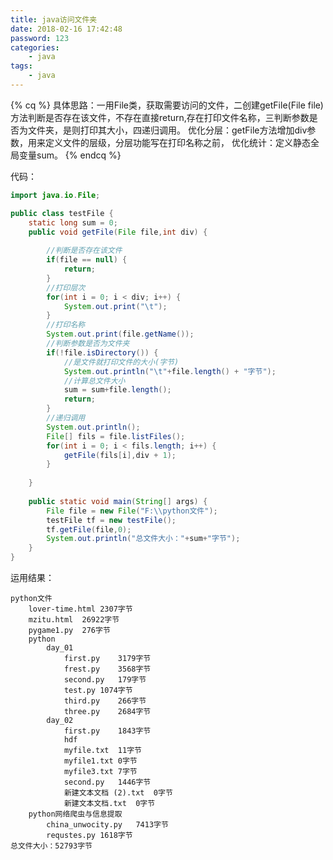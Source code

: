 ```yaml
---
title: java访问文件夹
date: 2018-02-16 17:42:48
password: 123
categories:
	- java
tags:
	- java
---
```

{% cq %}
具体思路：一用File类，获取需要访问的文件，二创建getFile(File file)方法判断是否存在该文件，不存在直接return,存在打印文件名称，三判断参数是否为文件夹，是则打印其大小，四递归调用。
优化分层：getFile方法增加div参数，用来定义文件的层级，分层功能写在打印名称之前，
优化统计：定义静态全局变量sum。
{% endcq %}

代码：
```java
import java.io.File;

public class testFile {
	static long sum = 0;
	public void getFile(File file,int div) {
		
		//判断是否存在该文件
		if(file == null) {
			return;
		}
		//打印层次
		for(int i = 0; i < div; i++) {
			System.out.print("\t");
		}
		//打印名称
		System.out.print(file.getName());
		//判断参数是否为文件夹
		if(!file.isDirectory()) {
			//是文件就打印文件的大小(字节)
			System.out.println("\t"+file.length() + "字节");
			//计算总文件大小
			sum = sum+file.length();
			return;
		}
		//递归调用
		System.out.println();
		File[] fils = file.listFiles();
		for(int i = 0; i < fils.length; i++) {
			getFile(fils[i],div + 1);
		}
		
	}
	
	public static void main(String[] args) {
		File file = new File("F:\\python文件");
		testFile tf = new testFile();
		tf.getFile(file,0);
		System.out.println("总文件大小："+sum+"字节");
	}
}

```

运用结果：

```
python文件
	lover-time.html	2307字节
	mzitu.html	26922字节
	pygame1.py	276字节
	python
		day_01
			first.py	3179字节
			frest.py	3568字节
			second.py	179字节
			test.py	1074字节
			third.py	266字节
			three.py	2684字节
		day_02
			first.py	1843字节
			hdf
			myfile.txt	11字节
			myfile1.txt	0字节
			myfile3.txt	7字节
			second.py	1446字节
			新建文本文档 (2).txt	0字节
			新建文本文档.txt	0字节
	python网络爬虫与信息提取
		china_unwocity.py	7413字节
		requstes.py	1618字节
总文件大小：52793字节
```
